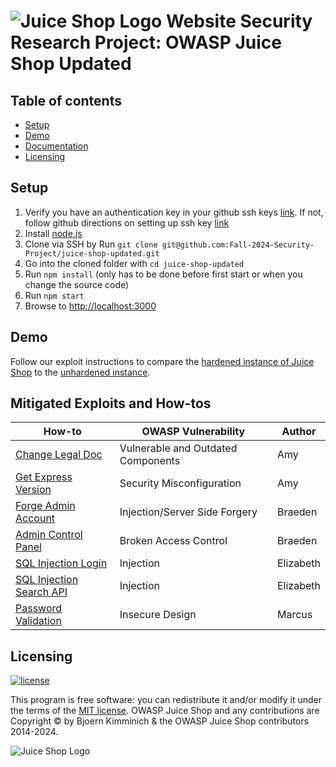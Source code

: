 # ![Juice Shop Logo](https://raw.githubusercontent.com/juice-shop/juice-shop/master/frontend/src/assets/public/images/JuiceShop_Logo_100px.png) Website Security Research Project: OWASP Juice Shop Updated

## Table of contents

- [Setup](#setup)
- [Demo](#demo)
- [Documentation](#documentation)
- [Licensing](#licensing)

## Setup

1. Verify you have an authentication key in your github ssh keys [link](https://github.com/settings/keys).
    If not, follow github directions on setting up ssh key [link](https://docs.github.com/en/authentication/connecting-to-github-with-ssh)
2. Install [node.js](#nodejs-version-compatibility)
3. Clone via SSH by Run `git clone git@github.com:Fall-2024-Security-Project/juice-shop-updated.git`
4. Go into the cloned folder with `cd juice-shop-updated`
5. Run `npm install` (only has to be done before first start or when you change the source code)
6. Run `npm start`
7. Browse to <http://localhost:3000>

## Demo

Follow our exploit instructions to compare the [hardened instance of Juice Shop](https://fall-2024-security-project.fly.dev)
to the [unhardened instance]().


## Mitigated Exploits and How-tos
How-to | OWASP Vulnerability | Author
--- | --- | ---
[Change Legal Doc](how-to/vulnerable-outdated-components.md) | Vulnerable and Outdated Components | Amy
[Get Express Version](how-to/security-misconfiguration-error-handling.md) | Security Misconfiguration | Amy
[Forge Admin Account](how-to/admin-registration.md) | Injection/Server Side Forgery | Braeden
[Admin Control Panel](how-to/admin-route.md) | Broken Access Control | Braeden
[SQL Injection Login](how-to/sql-injection-login.md) | Injection | Elizabeth
[SQL Injection Search API](how-to/sql-injection-search-api.md) | Injection | Elizabeth
[Password Validation](frontend/src/app/register/custom-password-validator.ts) | Insecure Design | Marcus



## Licensing

[![license](https://img.shields.io/github/license/bkimminich/juice-shop.svg)](LICENSE)

This program is free software: you can redistribute it and/or modify it under the terms of the [MIT license](LICENSE).
OWASP Juice Shop and any contributions are Copyright © by Bjoern Kimminich & the OWASP Juice Shop contributors
2014-2024.

![Juice Shop Logo](https://raw.githubusercontent.com/bkimminich/juice-shop/master/frontend/src/assets/public/images/JuiceShop_Logo_400px.png)

